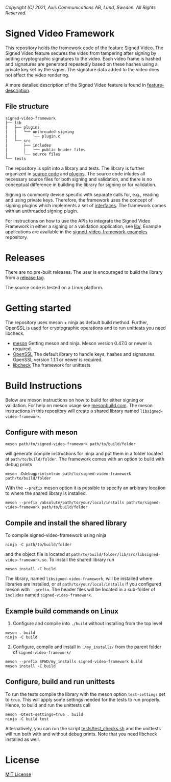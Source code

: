 *Copyright (C) 2021, Axis Communications AB, Lund, Sweden. All Rights Reserved.*

# Signed Video Framework
This repository holds the framework code of the feature Signed Video. The Signed Video feature secures the video from tampering after signing by adding cryptographic signatures to the video. Each video frame is hashed and signatures are generated repeatedly based on these hashes using a private key set by the signer. The signature data added to the video does not affect the video rendering.

A more detailed description of the Signed Video feature is found in [feature-description](./feature-description.md).

## File structure
```
signed-video-framework
├── lib
|   ├── plugins
|   |   └── unthreaded-signing
|   |       └── plugin.c
|   └── src
|       ├── includes
|       |   └── public header files
|       └── source files
└── tests
```

The repository is split into a library and tests. The library is further organized in [source code](./lib/src/) and [plugins](./lib/plugins/). The source code inludes all necessary source files for both signing and validation, and there is no conceptual difference in building the library for signing or for validation. 

Signing is commonly device specific with separate calls for, e.g., reading and using private keys. Therefore, the framework uses the concept of signing plugins which implements a set of [interfaces](./lib/src/includes/signed_video_interfaces.h). The framework comes with an unthreaded signing plugin.

For instructions on how to use the APIs to integrate the Signed Video Framework in either a signing or a validation application, see [lib/](./lib/). Example applications are available in the [signed-video-framework-examples](https://github.com/AxisCommunications/signed-video-framework-examples) repository.

# Releases
There are no pre-built releases. The user is encouraged to build the library from a [release tag](https://github.com/AxisCommunications/signed-video-framework/tags).

The source code is tested on a Linux platform.

# Getting started
The repository uses meson + ninja as default build method. Further, OpenSSL is used for cryptographic operations and to run unittests you need libcheck.
- [meson](https://mesonbuild.com/Getting-meson.html) Getting meson and ninja. Meson version 0.47.0 or newer is required.
- [OpenSSL](https://www.openssl.org/) The default library to handle keys, hashes and signatures. OpenSSL version 1.1.1 or newer is required.
- [libcheck](https://libcheck.github.io/check/) The framework for unittests

# Build Instructions
Below are meson instructions on how to build for either signing or validation. For help on meson usage see [mesonbuild.com](https://mesonbuild.com/).
The meson instructions in this repository will create a shared library named `libsigned-video-framework`.

## Configure with meson
```
meson path/to/signed-video-framework path/to/build/folder
```
will generate compile instructions for ninja and put them in a folder located at `path/to/build/folder`.
The framework comes with an option to build with debug prints
```
meson -Ddebugprints=true path/to/signed-video-framework path/to/build/folder
```
With the `--prefix` meson option it is possible to specify an arbitrary location to where the shared library is installed.
```
meson --prefix /absolute/path/to/your/local/installs path/to/signed-video-framework path/to/build/folder
```

## Compile and install the shared library
To compile signed-video-framework using ninja
```
ninja -C path/to/build/folder
```
and the object file is located at `path/to/build/folder/lib/src/libsigned-video-framework.so`. To install the shared library run
```
meson install -C build
```
The library, named `libsigned-video-framework`, will be installed where libraries are installed, or at `path/to/your/local/installs` if you configured meson with `--prefix`. The header files will be located in a sub-folder of `includes` named `signed-video-framework`.

## Example build commands on Linux
1. Configure and compile into `./build` without installing from the top level
```
meson . build
ninja -C build
```
2. Configure, compile and install in `./my_installs/` from the parent folder of `signed-video-framework/`
```
meson --prefix $PWD/my_installs signed-video-framework build
meson install -C build
```

## Configure, build and run unittests
To run the tests compile the library with the meson option `test-settings` set to `true`. This will apply some settings needed for the tests to run properly. Hence, to build and run the unittests call
```
meson -Dtest-settings=true . build
ninja -C build test
```
Alternatively, you can run the script [tests/test_checks.sh](./tests/test_checks.sh) and the unittests will run both with and without debug prints.
Note that you need libcheck installed as well.

# License
[MIT License](./LICENSE)
